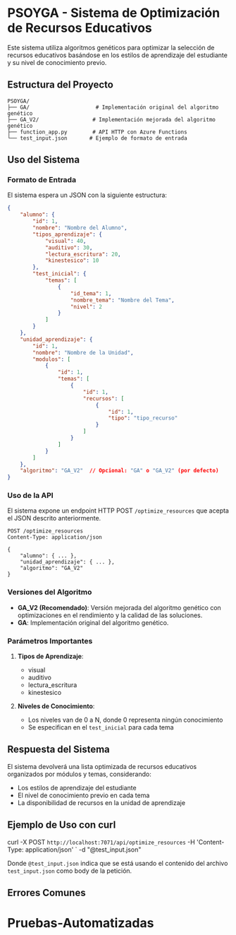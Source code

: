 # PSOYGA - Sistema de Optimización de Recursos Educativos

Este sistema utiliza algoritmos genéticos para optimizar la selección de recursos educativos basándose en los estilos de aprendizaje del estudiante y su nivel de conocimiento previo.

## Estructura del Proyecto

```
PSOYGA/
├── GA/                     # Implementación original del algoritmo genético
├── GA_V2/                 # Implementación mejorada del algoritmo genético
├── function_app.py        # API HTTP con Azure Functions
└── test_input.json       # Ejemplo de formato de entrada
```

## Uso del Sistema

### Formato de Entrada

El sistema espera un JSON con la siguiente estructura:

```json
{
    "alumno": {
        "id": 1,
        "nombre": "Nombre del Alumno",
        "tipos_aprendizaje": {
            "visual": 40,
            "auditivo": 30,
            "lectura_escritura": 20,
            "kinestesico": 10
        },
        "test_inicial": {
            "temas": [
                {
                    "id_tema": 1,
                    "nombre_tema": "Nombre del Tema",
                    "nivel": 2
                }
            ]
        }
    },
    "unidad_aprendizaje": {
        "id": 1,
        "nombre": "Nombre de la Unidad",
        "modulos": [
            {
                "id": 1,
                "temas": [
                    {
                        "id": 1,
                        "recursos": [
                            {
                                "id": 1,
                                "tipo": "tipo_recurso"
                            }
                        ]
                    }
                ]
            }
        ]
    },
    "algoritmo": "GA_V2"  // Opcional: "GA" o "GA_V2" (por defecto)
}
```

### Uso de la API

El sistema expone un endpoint HTTP POST `/optimize_resources` que acepta el JSON descrito anteriormente.

```http
POST /optimize_resources
Content-Type: application/json

{
    "alumno": { ... },
    "unidad_aprendizaje": { ... },
    "algoritmo": "GA_V2"
}
```

### Versiones del Algoritmo

- **GA_V2 (Recomendado)**: Versión mejorada del algoritmo genético con optimizaciones en el rendimiento y la calidad de las soluciones.
- **GA**: Implementación original del algoritmo genético.

### Parámetros Importantes

1. **Tipos de Aprendizaje**:
   - visual
   - auditivo
   - lectura_escritura
   - kinestesico

2. **Niveles de Conocimiento**:
   - Los niveles van de 0 a N, donde 0 representa ningún conocimiento
   - Se especifican en el `test_inicial` para cada tema

## Respuesta del Sistema

El sistema devolverá una lista optimizada de recursos educativos organizados por módulos y temas, considerando:
- Los estilos de aprendizaje del estudiante
- El nivel de conocimiento previo en cada tema
- La disponibilidad de recursos en la unidad de aprendizaje

## Ejemplo de Uso con curl

curl -X POST `
  http://localhost:7071/api/optimize_resources `
  -H 'Content-Type: application/json' `
  -d "@test_input.json"

Donde `@test_input.json` indica que se está usando el contenido del archivo `test_input.json` como body de la petición.

## Errores Comunes
# Pruebas-Automatizadas
